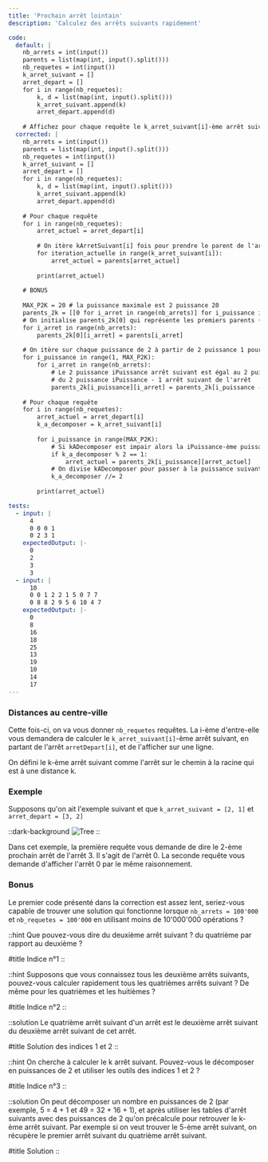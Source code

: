 ```yaml
---
title: 'Prochain arrêt lointain'
description: 'Calculez des arrêts suivants rapidement'

code:
  default: |
    nb_arrets = int(input())
    parents = list(map(int, input().split()))
    nb_requetes = int(input())
    k_arret_suivant = []
    arret_depart = []
    for i in range(nb_requetes):
        k, d = list(map(int, input().split()))
        k_arret_suivant.append(k)
        arret_depart.append(d)
    
    # Affichez pour chaque requête le k_arret_suivant[i]-ème arrêt suivant de arret_depart[i]
  corrected: |
    nb_arrets = int(input())
    parents = list(map(int, input().split()))
    nb_requetes = int(input())
    k_arret_suivant = []
    arret_depart = []
    for i in range(nb_requetes):
        k, d = list(map(int, input().split()))
        k_arret_suivant.append(k)
        arret_depart.append(d)
    
    # Pour chaque requête
    for i in range(nb_requetes):
        arret_actuel = arret_depart[i]
        
        # On itère kArretSuivant[i] fois pour prendre le parent de l'arret actuel et avancer pour avancer k fois
        for iteration_actuelle in range(k_arret_suivant[i]):
            arret_actuel = parents[arret_actuel]
            
        print(arret_actuel)
        
    # BONUS
        
    MAX_P2K = 20 # la puissance maximale est 2 puissance 20
    parents_2k = [[0 for i_arret in range(nb_arrets)] for i_puissance in range(MAX_P2K)]
    # On initialise parents_2k[0] qui représente les premiers parents (2 puissance 0 = 1)
    for i_arret in range(nb_arrets):
        parents_2k[0][i_arret] = parents[i_arret]
        
    # On itère sur chaque puissance de 2 à partir de 2 puissance 1 pour calculer sa table
    for i_puissance in range(1, MAX_P2K):
        for i_arret in range(nb_arrets):
            # Le 2 puissance iPuissance arrêt suivant est égal au 2 puissance iPuissance - 1 arrêt de l'arrêt
            # du 2 puissance iPuissance - 1 arrêt suivant de l'arrêt
            parents_2k[i_puissance][i_arret] = parents_2k[i_puissance - 1][parents_2k[i_puissance - 1][i_arret]]
        
    # Pour chaque requête
    for i in range(nb_requetes):
        arret_actuel = arret_depart[i]
        k_a_decomposer = k_arret_suivant[i]
            
        for i_puissance in range(MAX_P2K):
            # Si kADecomposer est impair alors la iPuissance-ème puissance est inclue dans k.
            if k_a_decomposer % 2 == 1:
                arret_actuel = parents_2k[i_puissance][arret_actuel]
            # On divise kADecomposer pour passer à la puissance suivante
            k_a_decomposer //= 2
        
        print(arret_actuel)

tests:
  - input: |
      4
      0 0 0 1
      0 2 3 1
    expectedOutput: |-
      0
      2
      3
      3
  - input: |
      10
      0 0 1 2 2 1 5 0 7 7
      0 8 8 2 9 5 6 10 4 7
    expectedOutput: |-
      0
      8
      16
      18
      25
      13
      19
      10
      14
      17
---
```


### Distances au centre-ville

Cette fois-ci, on va vous donner `nb_requetes` requêtes. La i-ème d'entre-elle vous demandera de calculer le `k_arret_suivant[i]`-ème arrêt suivant, en partant de l'arrêt `arretDepart[i]`, et de l'afficher sur une ligne.

On défini le k-ème arrêt suivant comme l'arrêt sur le chemin à la racine qui est à une distance k.

### Exemple

Supposons qu'on ait l'exemple suivant et que `k_arret_suivant = [2, 1]` et `arret_depart = [3, 2]`

::dark-background
![Tree](/polympiads/tree-metro-polympiads.png)
::

Dans cet exemple, la première requête vous demande de dire le 2-ème prochain arrêt de l'arrêt 3. Il s'agit de l'arrêt 0. La seconde requête vous demande d'afficher l'arrêt 0 par le même raisonnement.

### Bonus

Le premier code présenté dans la correction est assez lent, seriez-vous capable de trouver une solution qui fonctionne lorsque `nb_arrets = 100'000` et `nb_requetes = 100'000` en utilisant moins de 10'000'000 opérations ?

::hint
Que pouvez-vous dire du deuxième arrêt suivant ? du quatrième par rapport au deuxième ?

#title
Indice n°1
::

::hint
Supposons que vous connaissez tous les deuxième arrêts suivants, pouvez-vous calculer rapidement tous les quatrièmes arrêts suivant ? De même pour les quatrièmes et les huitièmes ?

#title
Indice n°2
::

::solution
Le quatrième arrêt suivant d'un arrêt est le deuxième arrêt suivant du deuxième arrêt suivant de cet arrêt.

#title
Solution des indices 1 et 2
::

::hint
On cherche à calculer le k arrêt suivant. Pouvez-vous le décomposer en puissances de 2 et utiliser les outils des indices 1 et 2 ? 

#title
Indice n°3
::

::solution
On peut décomposer un nombre en puissances de 2 (par exemple, 5 = 4 + 1 et 49 = 32 + 16 + 1), et après utiliser les tables d'arrêt suivants avec des puissances de 2 qu'on précalcule pour retrouver le k-ème arrêt suivant. Par exemple si on veut trouver le 5-ème arrêt suivant, on récupère le premier arrêt suivant du quatrième arrêt suivant.

#title
Solution
::